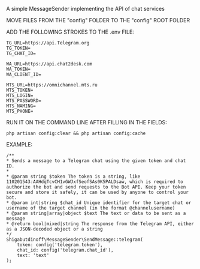A simple MessageSender implementing the API of chat services

MOVE FILES FROM THE "config" FOLDER TO THE "config" ROOT FOLDER

ADD THE FOLLOWING STROKES TO THE .env FILE:
```
TG_URL=https://api.Telegram.org
TG_TOKEN=
TG_CHAT_ID=

WA_URL=https://api.chat2desk.com
WA_TOKEN=
WA_CLIENT_ID=

MTS_URL=https://omnichannel.mts.ru
MTS_TOKEN=
MTS_LOGIN=
MTS_PASSWORD=
MTS_NAMING=
MTS_PHONE=
```

RUN IT ON THE COMMAND LINE AFTER FILLING IN THE FIELDS:
```
php artisan config:clear && php artisan config:cache
```

EXAMPLE:
```
/**
* Sends a message to a Telegram chat using the given token and chat ID.
*
* @param string $token The token is a string, like 110201543:AAHdqTcvCH1vGWJxfSeofSAs0K5PALDsaw, which is required to authorize the bot and send requests to the Bot API. Keep your token secure and store it safely, it can be used by anyone to control your bot.
* @param int|string $chat_id Unique identifier for the target chat or username of the target channel (in the format @channelusername)
* @param string|array|object $text The text or data to be sent as a message
* @return bool|mixed|string The response from the Telegram API, either as a JSON-decoded object or a string
*/
Shigabutdinoff\MessageSender\SendMessage::telegram(
    token: config('telegram.token'),
    chat_id: config('telegram.chat_id'),
    text: 'text'
);
```
